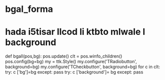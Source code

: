 # bgal_forma
# hada i5tisar llcod li ktbto mlwale l background
def bgall(pos,bg):
    pos.update()
    clt = pos.winfo_children()
    pos.config(bg=bg)
    my = ttk.Style()
    my.configure('TRadiobutton', background=bg)
    my.configure('TCheckbutton', background=bg)
    for c in clt:
        try:
            c ['bg']=bg
        except:
            pass
        try:
            c ['background']= bg
        except:
            pass
